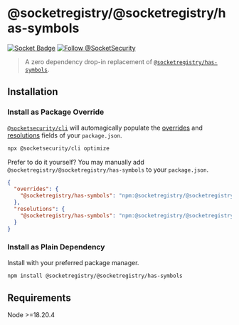 # @socketregistry/@socketregistry/has-symbols

[![Socket Badge](https://socket.dev/api/badge/npm/package/@socketregistry/@socketregistry/has-symbols)](https://socket.dev/npm/package/@socketregistry/@socketregistry/has-symbols)
[![Follow @SocketSecurity](https://img.shields.io/twitter/follow/SocketSecurity?style=social)](https://twitter.com/SocketSecurity)

> A zero dependency drop-in replacement of
> [`@socketregistry/has-symbols`](https://www.npmjs.com/package/@socketregistry/has-symbols).

## Installation

### Install as Package Override

[`@socketsecurity/cli`](https://www.npmjs.com/package/@socketsecurity/cli) will
automagically populate the
[overrides](https://docs.npmjs.com/cli/v9/configuring-npm/package-json#overrides)
and [resolutions](https://yarnpkg.com/configuration/manifest#resolutions) fields
of your `package.json`.

```sh
npx @socketsecurity/cli optimize
```

Prefer to do it yourself? You may manually add
`@socketregistry/@socketregistry/has-symbols` to your `package.json`.

```json
{
  "overrides": {
    "@socketregistry/has-symbols": "npm:@socketregistry/@socketregistry/has-symbols@^1"
  },
  "resolutions": {
    "@socketregistry/has-symbols": "npm:@socketregistry/@socketregistry/has-symbols@^1"
  }
}
```

### Install as Plain Dependency

Install with your preferred package manager.

```sh
npm install @socketregistry/@socketregistry/has-symbols
```

## Requirements

Node &gt;=18.20.4
